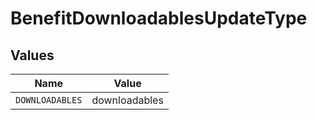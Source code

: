 # BenefitDownloadablesUpdateType


## Values

| Name            | Value           |
| --------------- | --------------- |
| `DOWNLOADABLES` | downloadables   |